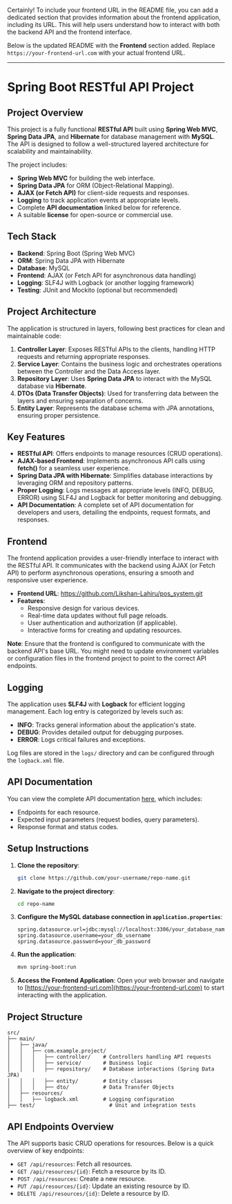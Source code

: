 Certainly! To include your frontend URL in the README file, you can add a dedicated section that provides information about the frontend application, including its URL. This will help users understand how to interact with both the backend API and the frontend interface.

Below is the updated README with the **Frontend** section added. Replace `https://your-frontend-url.com` with your actual frontend URL.

---

# **Spring Boot RESTful API Project**

## **Project Overview**

This project is a fully functional **RESTful API** built using **Spring Web MVC**, **Spring Data JPA**, and **Hibernate** for database management with **MySQL**. The API is designed to follow a well-structured layered architecture for scalability and maintainability.

The project includes:
- **Spring Web MVC** for building the web interface.
- **Spring Data JPA** for ORM (Object-Relational Mapping).
- **AJAX (or Fetch API)** for client-side requests and responses.
- **Logging** to track application events at appropriate levels.
- Complete **API documentation** linked below for reference.
- A suitable **license** for open-source or commercial use.

## **Tech Stack**
- **Backend**: Spring Boot (Spring Web MVC)
- **ORM**: Spring Data JPA with Hibernate
- **Database**: MySQL
- **Frontend**: AJAX (or Fetch API for asynchronous data handling)
- **Logging**: SLF4J with Logback (or another logging framework)
- **Testing**: JUnit and Mockito (optional but recommended)

## **Project Architecture**

The application is structured in layers, following best practices for clean and maintainable code:

1. **Controller Layer**: Exposes RESTful APIs to the clients, handling HTTP requests and returning appropriate responses.
2. **Service Layer**: Contains the business logic and orchestrates operations between the Controller and the Data Access layer.
3. **Repository Layer**: Uses **Spring Data JPA** to interact with the MySQL database via **Hibernate**.
4. **DTOs (Data Transfer Objects)**: Used for transferring data between the layers and ensuring separation of concerns.
5. **Entity Layer**: Represents the database schema with JPA annotations, ensuring proper persistence.

## **Key Features**
- **RESTful API**: Offers endpoints to manage resources (CRUD operations).
- **AJAX-based Frontend**: Implements asynchronous API calls using **fetch()** for a seamless user experience.
- **Spring Data JPA with Hibernate**: Simplifies database interactions by leveraging ORM and repository patterns.
- **Proper Logging**: Logs messages at appropriate levels (INFO, DEBUG, ERROR) using SLF4J and Logback for better monitoring and debugging.
- **API Documentation**: A complete set of API documentation for developers and users, detailing the endpoints, request formats, and responses.

## **Frontend**

The frontend application provides a user-friendly interface to interact with the RESTful API. It communicates with the backend using AJAX (or Fetch API) to perform asynchronous operations, ensuring a smooth and responsive user experience.

- **Frontend URL**: https://github.com/Likshan-Lahiru/pos_system.git
- **Features**:
  - Responsive design for various devices.
  - Real-time data updates without full page reloads.
  - User authentication and authorization (if applicable).
  - Interactive forms for creating and updating resources.

**Note**: Ensure that the frontend is configured to communicate with the backend API's base URL. You might need to update environment variables or configuration files in the frontend project to point to the correct API endpoints.

## **Logging**

The application uses **SLF4J** with **Logback** for efficient logging management. Each log entry is categorized by levels such as:
- **INFO**: Tracks general information about the application's state.
- **DEBUG**: Provides detailed output for debugging purposes.
- **ERROR**: Logs critical failures and exceptions.

Log files are stored in the `logs/` directory and can be configured through the `logback.xml` file.

## **API Documentation**

You can view the complete API documentation [here](./api-documentation.md), which includes:
- Endpoints for each resource.
- Expected input parameters (request bodies, query parameters).
- Response format and status codes.

## **Setup Instructions**

1. **Clone the repository**:
    ```bash
    git clone https://github.com/your-username/repo-name.git
    ```

2. **Navigate to the project directory**:
    ```bash
    cd repo-name
    ```

3. **Configure the MySQL database connection in `application.properties`**:
    ```properties
    spring.datasource.url=jdbc:mysql://localhost:3306/your_database_name
    spring.datasource.username=your_db_username
    spring.datasource.password=your_db_password
    ```

4. **Run the application**:
    ```bash
    mvn spring-boot:run
    ```

5. **Access the Frontend Application**:
    Open your web browser and navigate to [https://your-frontend-url.com](https://your-frontend-url.com) to start interacting with the application.

## **Project Structure**
```
src/
├── main/
│   ├── java/
│   │   ├── com.example.project/
│   │   │   ├── controller/    # Controllers handling API requests
│   │   │   ├── service/       # Business logic
│   │   │   ├── repository/    # Database interactions (Spring Data JPA)
│   │   │   ├── entity/        # Entity classes
│   │   │   ├── dto/           # Data Transfer Objects
│   ├── resources/
│   │   ├── logback.xml        # Logging configuration
├── test/                        # Unit and integration tests
```

## **API Endpoints Overview**

The API supports basic CRUD operations for resources. Below is a quick overview of key endpoints:

- `GET /api/resources`: Fetch all resources.
- `GET /api/resources/{id}`: Fetch a resource by its ID.
- `POST /api/resources`: Create a new resource.
- `PUT /api/resources/{id}`: Update an existing resource by ID.
- `DELETE /api/resources/{id}`: Delete a resource by ID.




